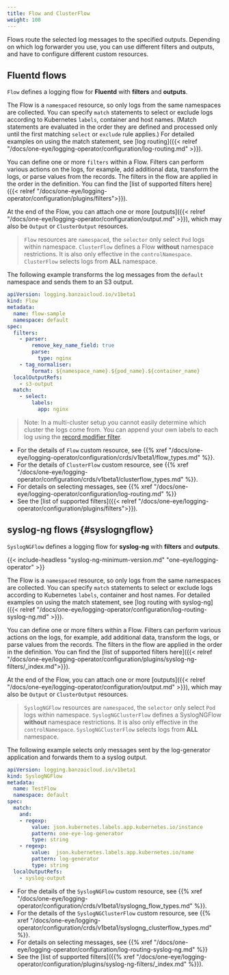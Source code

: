 ```yaml
---
title: Flow and ClusterFlow
weight: 100
---
```


Flows route the selected log messages to the specified outputs. Depending on which log forwarder you use, you can use different filters and outputs, and have to configure different custom resources.

## Fluentd flows

`Flow` defines a logging flow for **Fluentd** with **filters** and **outputs**.

The Flow is a `namespaced` resource, so only logs from the same namespaces are collected. You can specify `match` statements to select or exclude logs according to Kubernetes `labels`, container and host names. (Match statements are evaluated in the order they are defined and processed only until the first matching `select` or `exclude` rule applies.) For detailed examples on using the match statement, see [log routing]({{< relref "/docs/one-eye/logging-operator/configuration/log-routing.md" >}}).

You can define one or more `filters` within a Flow. Filters can perform various actions on the logs, for example, add additional data, transform the logs, or parse values from the records.
The filters in the flow are applied in the order in the definition. You can find the [list of supported filters here]({{< relref "/docs/one-eye/logging-operator/configuration/plugins/filters">}}).

At the end of the Flow, you can attach one or more [outputs]({{< relref "/docs/one-eye/logging-operator/configuration/output.md" >}}), which may also be `Output` or `ClusterOutput` resources.

> `Flow` resources are `namespaced`, the `selector` only select `Pod` logs within namespace.
> `ClusterFlow` defines a Flow **without** namespace restrictions. It is also only effective in the `controlNamespace`.
 `ClusterFlow` selects logs from **ALL** namespace.

The following example transforms the log messages from the `default` namespace and sends them to an S3 output.

```yaml
apiVersion: logging.banzaicloud.io/v1beta1
kind: Flow
metadata:
  name: flow-sample
  namespace: default
spec:
  filters:
    - parser:
        remove_key_name_field: true
        parse:
          type: nginx
    - tag_normaliser:
        format: ${namespace_name}.${pod_name}.${container_name}
  localOutputRefs:
    - s3-output
  match:
    - select:
        labels:
          app: nginx
```

> Note: In a multi-cluster setup you cannot easily determine which cluster the logs come from. You can append your own labels to each log
using the [record modifier filter](/docs/one-eye/logging-operator/configuration/plugins/filters/record_modifier/).

- For the details of `Flow` custom resource, see {{% xref "/docs/one-eye/logging-operator/configuration/crds/v1beta1/flow_types.md" %}}.
- For the details of `ClusterFlow` custom resource, see {{% xref "/docs/one-eye/logging-operator/configuration/crds/v1beta1/clusterflow_types.md" %}}.
- For details on selecting messages, see {{% xref "/docs/one-eye/logging-operator/configuration/log-routing.md" %}}
- See the [list of supported filters]({{< relref "/docs/one-eye/logging-operator/configuration/plugins/filters">}}).

## syslog-ng flows {#syslogngflow}

`SyslogNGFlow` defines a logging flow for **syslog-ng** with **filters** and **outputs**.

{{< include-headless "syslog-ng-minimum-version.md" "one-eye/logging-operator" >}}

The Flow is a `namespaced` resource, so only logs from the same namespaces are collected. You can specify `match` statements to select or exclude logs according to Kubernetes `labels`, container and host names. For detailed examples on using the match statement, see [log routing with syslog-ng]({{< relref "/docs/one-eye/logging-operator/configuration/log-routing-syslog-ng.md" >}}).

You can define one or more filters within a Flow. Filters can perform various actions on the logs, for example, add additional data, transform the logs, or parse values from the records.
The filters in the flow are applied in the order in the definition. You can find the [list of supported filters here]({{< relref "/docs/one-eye/logging-operator/configuration/plugins/syslog-ng-filters/_index.md">}}).

At the end of the Flow, you can attach one or more [outputs]({{< relref "/docs/one-eye/logging-operator/configuration/output.md" >}}), which may also be `Output` or `ClusterOutput` resources.

> `SyslogNGFlow` resources are `namespaced`, the `selector` only select `Pod` logs within namespace.
> `SyslogNGClusterFlow` defines a SyslogNGFlow **without** namespace restrictions. It is also only effective in the `controlNamespace`.
 `SyslogNGClusterFlow` selects logs from **ALL** namespace.

The following example selects only messages sent by the log-generator application and forwards them to a syslog output.

```yaml
apiVersion: logging.banzaicloud.io/v1beta1
kind: SyslogNGFlow
metadata:
  name: TestFlow
  namespace: default
spec:
  match:
    and:
    - regexp:
        value: json.kubernetes.labels.app.kubernetes.io/instance
        pattern: one-eye-log-generator
        type: string
    - regexp:
        value:  json.kubernetes.labels.app.kubernetes.io/name
        pattern: log-generator
        type: string
  localOutputRefs:
    - syslog-output
```

- For the details of the `SyslogNGFlow` custom resource, see {{% xref "/docs/one-eye/logging-operator/configuration/crds/v1beta1/syslogng_flow_types.md" %}}.
- For the details of the `SyslogNGClusterFlow` custom resource, see {{% xref "/docs/one-eye/logging-operator/configuration/crds/v1beta1/syslogng_clusterflow_types.md" %}}.
- For details on selecting messages, see {{% xref "/docs/one-eye/logging-operator/configuration/log-routing-syslog-ng.md" %}}
- See the [list of supported filters]({{% xref "/docs/one-eye/logging-operator/configuration/plugins/syslog-ng-filters/_index.md" %}}).

